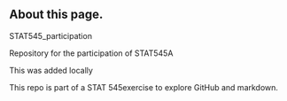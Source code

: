 About this page.
----------------

STAT545_participation 

Repository for the participation of STAT545A

This was added locally 

This repo is part of a STAT 545exercise to explore GitHub and markdown.

